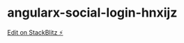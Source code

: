 # angularx-social-login-hnxijz

[Edit on StackBlitz ⚡️](https://stackblitz.com/edit/angularx-social-login-hnxijz)